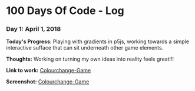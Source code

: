 # 100 Days Of Code - Log

### Day 1: April 1, 2018 

**Today's Progress**: Playing with gradients in p5js, working towards a simple interactive sufface that can sit underneath other game elements.

**Thoughts:** Working on turning my own ideas into reality feels great!!!

**Link to work:** [Colourchange-Game](https://github.com/LucheGames/ColourChange-Game/tree/master/01_ColorQuadrants)

**Screenshot:** [Colourchange-Game](https://github.com/LucheGames/ColourChange-Game/blob/master/Screenshots/Day01_Screenshot_01.jpg)







